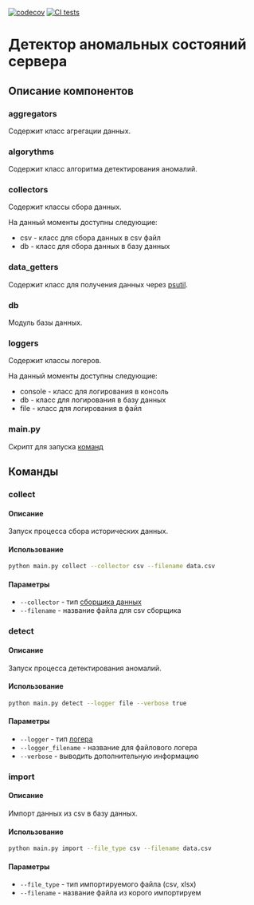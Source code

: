 [![codecov](https://codecov.io/gh/dev-petrov/process_analyser/branch/master/graph/badge.svg?token=CQM9I7ASTH)](https://codecov.io/gh/dev-petrov/process_analyser)
[![CI tests](https://github.com/dev-petrov/process_analyser/actions/workflows/ci-tests.yml/badge.svg?branch=master)](https://github.com/dev-petrov/process_analyser/actions/workflows/ci-tests.yml)

# Детектор аномальных состояний сервера

## Описание компонентов

### aggregators
Содержит класс агрегации данных.

### algorythms
Содержит класс алгоритма детектирования аномалий.

### collectors
Cодержит классы сбора данных.

На данный моменты доступны следующие:
- csv - класс для сбора данных в csv файл
- db - класс для сбора данных в базу данных

### data_getters
Содержит класс для получения данных через [psutil](https://psutil.readthedocs.io).

### db
Модуль базы данных.

### loggers
Содержит классы логеров.

На данный моменты доступны следующие:
- console - класс для логирования в консоль
- db - класс для логирования в базу данных
- file - класс для логирования в файл

### main.py

Скрипт для запуска [команд](#команды)

## Команды

### collect

#### Описание

Запуск процесса сбора исторических данных.

#### Использование

```bash
python main.py collect --collector csv --filename data.csv
```

#### Параметры

- `--collector` - тип [сборщика данных](#collectors)
- `--filename` - название файла для csv сборщика

### detect

#### Описание

Запуск процесса детектирования аномалий.

#### Использование
```bash
python main.py detect --logger file --verbose true
```

#### Параметры

- `--logger` - тип [логера](#loggers)
- `--logger_filename` - название для файлового логера
- `--verbose` - выводить дополнительную информацию

### import

#### Описание

Импорт данных из csv в базу данных.

#### Использование

```bash
python main.py import --file_type csv --filename data.csv
```

#### Параметры

- `--file_type` - тип импортируемого файла (csv, xlsx)
- `--filename` - название файла из корого импортируем
